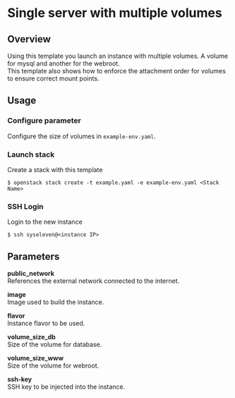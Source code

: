 # Single server with multiple volumes

## Overview

Using this template you launch an instance with multiple volumes. A volume for mysql and another for the webroot.  
This template also shows how to enforce the attachment order for volumes to ensure correct mount points.  

## Usage

### Configure parameter

Configure the size of volumes in `example-env.yaml`.


### Launch stack
Create a stack with this template
```
$ openstack stack create -t example.yaml -e example-env.yaml <Stack Name>
```

### SSH Login
Login to the new instance
```
$ ssh syseleven@<instance IP>
```

## Parameters

**public_network**  
References the external network connected to the internet.

**image**  
Image used to build the instance.

**flavor**  
Instance flavor to be used.

**volume_size_db**  
Size of the volume for database.

**volume_size_www**  
Size of the volume for webroot.

**ssh-key**  
SSH key to be injected into the instance.